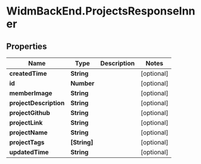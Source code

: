 # WidmBackEnd.ProjectsResponseInner

## Properties

Name | Type | Description | Notes
------------ | ------------- | ------------- | -------------
**createdTime** | **String** |  | [optional] 
**id** | **Number** |  | [optional] 
**memberImage** | **String** |  | [optional] 
**projectDescription** | **String** |  | [optional] 
**projectGithub** | **String** |  | [optional] 
**projectLink** | **String** |  | [optional] 
**projectName** | **String** |  | [optional] 
**projectTags** | **[String]** |  | [optional] 
**updatedTime** | **String** |  | [optional] 


